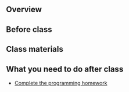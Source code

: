 ## Overview

## Before class

## Class materials

## What you need to do after class

- [Complete the programming homework](/homework/programming/)
